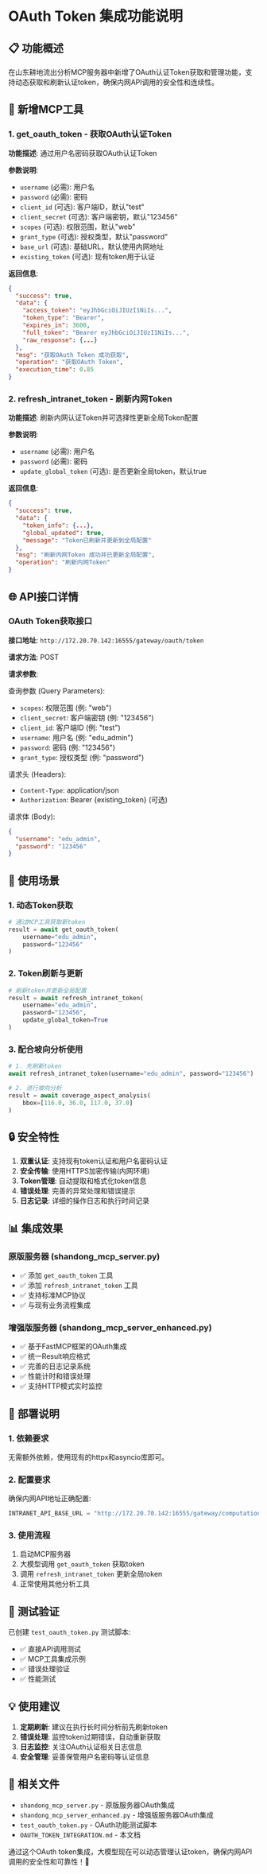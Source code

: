 # OAuth Token 集成功能说明

## 📋 功能概述

在山东耕地流出分析MCP服务器中新增了OAuth认证Token获取和管理功能，支持动态获取和刷新认证token，确保内网API调用的安全性和连续性。

## 🔧 新增MCP工具

### 1. get_oauth_token - 获取OAuth认证Token

**功能描述**: 通过用户名密码获取OAuth认证Token

**参数说明**:
- `username` (必需): 用户名
- `password` (必需): 密码  
- `client_id` (可选): 客户端ID，默认"test"
- `client_secret` (可选): 客户端密钥，默认"123456"
- `scopes` (可选): 权限范围，默认"web"
- `grant_type` (可选): 授权类型，默认"password"
- `base_url` (可选): 基础URL，默认使用内网地址
- `existing_token` (可选): 现有token用于认证

**返回信息**:
```json
{
  "success": true,
  "data": {
    "access_token": "eyJhbGciOiJIUzI1NiIs...",
    "token_type": "Bearer",
    "expires_in": 3600,
    "full_token": "Bearer eyJhbGciOiJIUzI1NiIs...",
    "raw_response": {...}
  },
  "msg": "获取OAuth Token 成功获取",
  "operation": "获取OAuth Token",
  "execution_time": 0.85
}
```

### 2. refresh_intranet_token - 刷新内网Token

**功能描述**: 刷新内网认证Token并可选择性更新全局Token配置

**参数说明**:
- `username` (必需): 用户名
- `password` (必需): 密码
- `update_global_token` (可选): 是否更新全局token，默认true

**返回信息**:
```json
{
  "success": true,
  "data": {
    "token_info": {...},
    "global_updated": true,
    "message": "Token已刷新并更新到全局配置"
  },
  "msg": "刷新内网Token 成功并已更新全局配置",
  "operation": "刷新内网Token"
}
```

## 🌐 API接口详情

### OAuth Token获取接口

**接口地址**: `http://172.20.70.142:16555/gateway/oauth/token`

**请求方法**: POST

**请求参数**:

查询参数 (Query Parameters):
- `scopes`: 权限范围 (例: "web")
- `client_secret`: 客户端密钥 (例: "123456")
- `client_id`: 客户端ID (例: "test")
- `username`: 用户名 (例: "edu_admin")
- `password`: 密码 (例: "123456")
- `grant_type`: 授权类型 (例: "password")

请求头 (Headers):
- `Content-Type`: application/json
- `Authorization`: Bearer {existing_token} (可选)

请求体 (Body):
```json
{
  "username": "edu_admin",
  "password": "123456"
}
```

## 🎯 使用场景

### 1. 动态Token获取
```python
# 通过MCP工具获取新token
result = await get_oauth_token(
    username="edu_admin",
    password="123456"
)
```

### 2. Token刷新与更新
```python
# 刷新token并更新全局配置
result = await refresh_intranet_token(
    username="edu_admin", 
    password="123456",
    update_global_token=True
)
```

### 3. 配合坡向分析使用
```python
# 1. 先刷新token
await refresh_intranet_token(username="edu_admin", password="123456")

# 2. 进行坡向分析
result = await coverage_aspect_analysis(
    bbox=[116.0, 36.0, 117.0, 37.0]
)
```

## 🔒 安全特性

1. **双重认证**: 支持现有token认证和用户名密码认证
2. **安全传输**: 使用HTTPS加密传输(内网环境)
3. **Token管理**: 自动提取和格式化token信息
4. **错误处理**: 完善的异常处理和错误提示
5. **日志记录**: 详细的操作日志和执行时间记录

## 📊 集成效果

### 原版服务器 (shandong_mcp_server.py)
- ✅ 添加 `get_oauth_token` 工具
- ✅ 添加 `refresh_intranet_token` 工具
- ✅ 支持标准MCP协议
- ✅ 与现有业务流程集成

### 增强版服务器 (shandong_mcp_server_enhanced.py)
- ✅ 基于FastMCP框架的OAuth集成
- ✅ 统一Result响应格式
- ✅ 完善的日志记录系统
- ✅ 性能计时和错误处理
- ✅ 支持HTTP模式实时监控

## 🚀 部署说明

### 1. 依赖要求
无需额外依赖，使用现有的httpx和asyncio库即可。

### 2. 配置要求
确保内网API地址正确配置:
```python
INTRANET_API_BASE_URL = "http://172.20.70.142:16555/gateway/computation-api/process"
```

### 3. 使用流程
1. 启动MCP服务器
2. 大模型调用 `get_oauth_token` 获取token
3. 调用 `refresh_intranet_token` 更新全局token
4. 正常使用其他分析工具

## 🧪 测试验证

已创建 `test_oauth_token.py` 测试脚本:
- ✅ 直接API调用测试
- ✅ MCP工具集成示例
- ✅ 错误处理验证
- ✅ 性能测试

## 💡 使用建议

1. **定期刷新**: 建议在执行长时间分析前先刷新token
2. **错误处理**: 监控token过期错误，自动重新获取
3. **日志监控**: 关注OAuth认证相关日志信息
4. **安全管理**: 妥善保管用户名密码等认证信息

## 🔗 相关文件

- `shandong_mcp_server.py` - 原版服务器OAuth集成
- `shandong_mcp_server_enhanced.py` - 增强版服务器OAuth集成
- `test_oauth_token.py` - OAuth功能测试脚本
- `OAUTH_TOKEN_INTEGRATION.md` - 本文档

通过这个OAuth token集成，大模型现在可以动态管理认证token，确保内网API调用的安全性和可靠性！🎉 